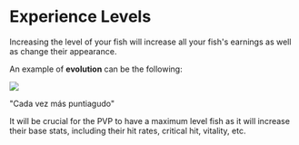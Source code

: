 # Experience Levels

Increasing the level of your fish will increase all your fish's earnings as well as change their appearance.

An example of **evolution** can be the following:

![](https://cointofish.gitbook.io/\~/files/v0/b/gitbook-28427.appspot.com/o/assets%2F-MjiuW19Q0Ffw\_8xjwJo%2F-MjjDO9U0037kAI2PUiQ%2F-MjjDWWBX5kdttmGtJ7g%2Fimage.png?alt=media\&token=c1fcbf98-137e-407d-bc5e-eb3a3cf499e4)

"Cada vez más puntiagudo"

It will be crucial for the PVP to have a maximum level fish as it will increase their base stats, including their hit rates, critical hit, vitality, etc.

​
